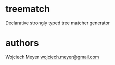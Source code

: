 treematch
=========

Declarative strongly typed tree matcher generator

authors
=======

Wojciech Meyer <wojciech.meyer@gmail.com>

